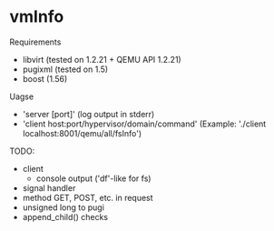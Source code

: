 # vmInfo

Requirements
  - libvirt (tested on 1.2.21 + QEMU API 1.2.21)
  - pugixml (tested on 1.5)
  - boost (1.56)

Uagse
  * 'server [port]' (log output in stderr)
  * 'client host:port/hypervisor/domain/command'
    (Example: './client localhost:8001/qemu/all/fsInfo')

TODO:
  * client
    - console output ('df'-like for fs)
  * signal handler
  * method GET, POST, etc. in request
  * unsigned long to pugi
  * append_child() checks